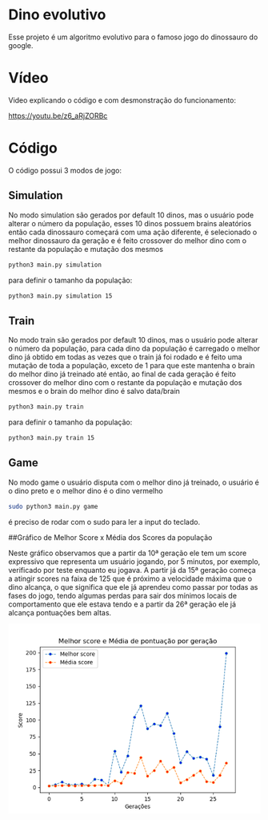 # Dino evolutivo

Esse projeto é um algoritmo evolutivo para o famoso jogo do dinossauro do google.

# Vídeo

Video explicando o código e com desmonstração do funcionamento:

https://youtu.be/z6_aRjZORBc

# Código

O código possui 3 modos de jogo:

## Simulation

No modo simulation são gerados por default 10 dinos, mas o usuário pode alterar o número da população, esses 10 dinos possuem brains aleatórios então cada dinossauro começará com uma ação diferente, é selecionado o melhor dinossauro da geração e é feito crossover do melhor dino com o restante da população e mutação dos mesmos  

```bash
python3 main.py simulation 
```

para definir o tamanho da população:

```bash
python3 main.py simulation 15
```

## Train

No modo train são gerados por default 10 dinos, mas o usuário pode alterar o número da população, para cada dino da população é carregado o melhor dino já obtido em todas as vezes que o train já foi rodado e é feito uma mutação de toda a população, exceto de 1 para que este mantenha o brain do melhor dino já treinado até então, ao final de cada geração é feito crossover do melhor dino com o restante da população e mutação dos mesmos e o brain do melhor dino é salvo data/brain

```bash
python3 main.py train 
```

para definir o tamanho da população:

```bash
python3 main.py train 15
```

## Game

No modo game o usuário disputa com o melhor dino já treinado, o usuário é o dino preto e o melhor dino é o dino vermelho

```bash
sudo python3 main.py game 
```

é preciso de rodar com o sudo para ler a input do teclado.

##Gráfico de Melhor Score x Média dos Scores da população

Neste gráfico observamos que a partir da 10ª geração ele tem um score expressivo que representa um usuário jogando, por 5 minutos, por exemplo, verificado por teste enquanto eu jogava. A partir já da 15ª geração começa a atingir scores na faixa de 125 que é próximo a velocidade máxima que o dino alcança, o que significa que ele já aprendeu como passar por todas as fases do jogo, tendo algumas perdas para sair dos mínimos locais de comportamento que ele estava tendo e a partir da 26ª geração ele já alcança pontuações bem altas.

![Grafico](./graph.png "Grafico")




